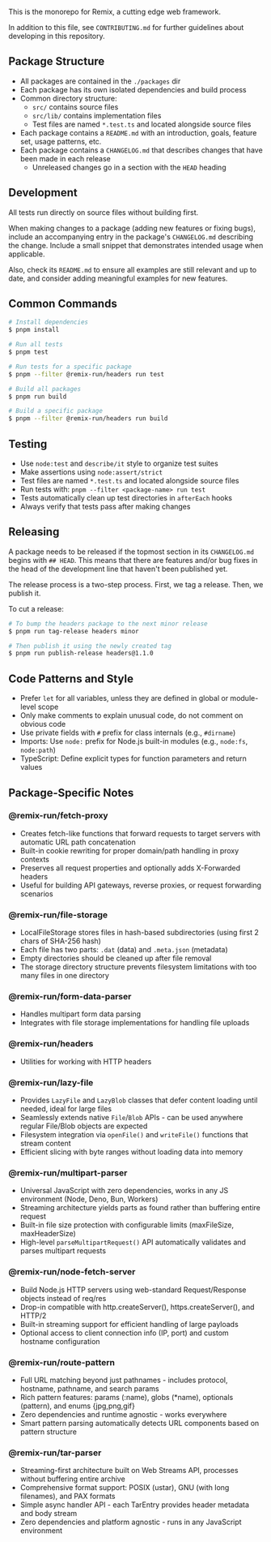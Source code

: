 This is the monorepo for Remix, a cutting edge web framework.

In addition to this file, see `CONTRIBUTING.md` for further guidelines about developing in this repository.

## Package Structure

- All packages are contained in the `./packages` dir
- Each package has its own isolated dependencies and build process
- Common directory structure:
  - `src/` contains source files
  - `src/lib/` contains implementation files
  - Test files are named `*.test.ts` and located alongside source files
- Each package contains a `README.md` with an introduction, goals, feature set, usage patterns, etc.
- Each package contains a `CHANGELOG.md` that describes changes that have been made in each release
  - Unreleased changes go in a section with the `HEAD` heading

## Development

All tests run directly on source files without building first.

When making changes to a package (adding new features or fixing bugs), include an accompanying entry in the package's `CHANGELOG.md` describing the change. Include a small snippet that demonstrates intended usage when applicable.

Also, check its `README.md` to ensure all examples are still relevant and up to date, and consider adding meaningful examples for new features.

## Common Commands

```sh
# Install dependencies
$ pnpm install

# Run all tests
$ pnpm test

# Run tests for a specific package
$ pnpm --filter @remix-run/headers run test

# Build all packages
$ pnpm run build

# Build a specific package
$ pnpm --filter @remix-run/headers run build
```

## Testing

- Use `node:test` and `describe/it` style to organize test suites
- Make assertions using `node:assert/strict`
- Test files are named `*.test.ts` and located alongside source files
- Run tests with: `pnpm --filter <package-name> run test`
- Tests automatically clean up test directories in `afterEach` hooks
- Always verify that tests pass after making changes

## Releasing

A package needs to be released if the topmost section in its `CHANGELOG.md` begins with `## HEAD`. This means that there are features and/or bug fixes in the head of the development line that haven't been published yet.

The release process is a two-step process. First, we tag a release. Then, we publish it.

To cut a release:

```sh
# To bump the headers package to the next minor release
$ pnpm run tag-release headers minor

# Then publish it using the newly created tag
$ pnpm run publish-release headers@1.1.0
```

## Code Patterns and Style

- Prefer `let` for all variables, unless they are defined in global or module-level scope
- Only make comments to explain unusual code, do not comment on obvious code
- Use private fields with `#` prefix for class internals (e.g., `#dirname`)
- Imports: Use `node:` prefix for Node.js built-in modules (e.g., `node:fs`, `node:path`)
- TypeScript: Define explicit types for function parameters and return values

## Package-Specific Notes

### @remix-run/fetch-proxy

- Creates fetch-like functions that forward requests to target servers with automatic URL path concatenation
- Built-in cookie rewriting for proper domain/path handling in proxy contexts
- Preserves all request properties and optionally adds X-Forwarded headers
- Useful for building API gateways, reverse proxies, or request forwarding scenarios

### @remix-run/file-storage

- LocalFileStorage stores files in hash-based subdirectories (using first 2 chars of SHA-256 hash)
- Each file has two parts: `.dat` (data) and `.meta.json` (metadata)
- Empty directories should be cleaned up after file removal
- The storage directory structure prevents filesystem limitations with too many files in one directory

### @remix-run/form-data-parser

- Handles multipart form data parsing
- Integrates with file storage implementations for handling file uploads

### @remix-run/headers

- Utilities for working with HTTP headers

### @remix-run/lazy-file

- Provides `LazyFile` and `LazyBlob` classes that defer content loading until needed, ideal for large files
- Seamlessly extends native `File`/`Blob` APIs - can be used anywhere regular File/Blob objects are expected
- Filesystem integration via `openFile()` and `writeFile()` functions that stream content
- Efficient slicing with byte ranges without loading data into memory

### @remix-run/multipart-parser

- Universal JavaScript with zero dependencies, works in any JS environment (Node, Deno, Bun, Workers)
- Streaming architecture yields parts as found rather than buffering entire request
- Built-in file size protection with configurable limits (maxFileSize, maxHeaderSize)
- High-level `parseMultipartRequest()` API automatically validates and parses multipart requests

### @remix-run/node-fetch-server

- Build Node.js HTTP servers using web-standard Request/Response objects instead of req/res
- Drop-in compatible with http.createServer(), https.createServer(), and HTTP/2
- Built-in streaming support for efficient handling of large payloads
- Optional access to client connection info (IP, port) and custom hostname configuration

### @remix-run/route-pattern

- Full URL matching beyond just pathnames - includes protocol, hostname, pathname, and search params
- Rich pattern features: params (:name), globs (\*name), optionals (pattern), and enums {jpg,png,gif}
- Zero dependencies and runtime agnostic - works everywhere
- Smart pattern parsing automatically detects URL components based on pattern structure

### @remix-run/tar-parser

- Streaming-first architecture built on Web Streams API, processes without buffering entire archive
- Comprehensive format support: POSIX (ustar), GNU (with long filenames), and PAX formats
- Simple async handler API - each TarEntry provides header metadata and body stream
- Zero dependencies and platform agnostic - runs in any JavaScript environment
